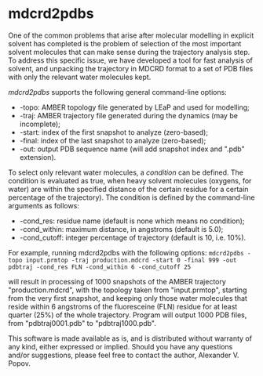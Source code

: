 # mdcrd2pdbs

One of the common problems that arise after molecular modelling in explicit
solvent has completed is the problem of selection of the most important solvent
molecules that can make sense during the trajectory analysis step. To address
this specific issue, we have developed a tool for fast analysis of solvent, and
unpacking the trajectory in MDCRD format to a set of PDB files with only the
relevant water molecules kept.

*mdcrd2pdbs* supports the following general command-line options:
* -topo: AMBER topology file generated by LEaP and used for modelling;
* -traj: AMBER trajectory file generated during the dynamics (may be incomplete);
* -start: index of the first snapshot to analyze (zero-based);
* -final: index of the last snapshot to analyze (zero-based);
* -out: output PDB sequence name (will add snapshot index and ".pdb" extension).

To select only relevant water molecules, a *condition* can be defined. The
condition is evaluated as true, when heavy solvent molecules (oxygens, for
water) are within the specified distance of the certain residue for a certain
percentage of the trajectory). The condition is defined by the command-line
arguments as follows:
* -cond_res: residue name (default is none which means no condition);
* -cond_within: maximum distance, in angstroms (default is 5.0);
* -cond_cutoff: integer percentage of trajectory (default is 10, i.e. 10%).

For example, running mdcrd2pdbs with the following options:
```mdcrd2pdbs -topo input.prmtop -traj production.mdcrd -start 0 -final 999 -out pdbtraj -cond_res FLN -cond_within 6 -cond_cutoff 25```
            
will result in processing of 1000 snapshots of the AMBER trajectory
"production.mdcrd", with the topology taken from "input.prmtop", starting from
the very first snapshot, and keeping only those water molecules that reside
within 6 angstroms of the fluoresceine (FLN) residue for at least quarter (25%)
of the whole trajectory. Program will output 1000 PDB files, from
"pdbtraj0001.pdb" to "pdbtraj1000.pdb".

This software is made available as is, and is distributed without warranty of
any kind, either expressed or implied. Should you have any questions and/or
suggestions, please feel free to contact the author, Alexander V. Popov.
